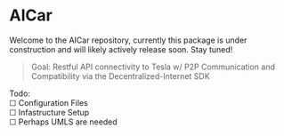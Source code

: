 # AICar

Welcome to the AICar repository, currently this package is under construction and will likely actively release soon. Stay tuned!

> Goal: Restful API connectivity to Tesla w/ P2P Communication and Compatibility via the Decentralized-Internet SDK

Todo:  
☐ Configuration Files  
☐ Infastructure Setup  
☐ Perhaps UMLS are needed

